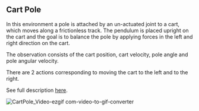 ## Cart Pole

In this environment a pole is attached by an un-actuated joint to a cart, which moves along a frictionless track. The pendulum is placed upright on the cart and the goal is to balance the pole by applying forces in the left and right direction on the cart.

The observation consists of the cart position, cart velocity, pole angle and pole angular velocity.

There are 2 actions corresponding to moving the cart to the left and to the right.

See full description [here](https://www.gymlibrary.dev/environments/classic_control/cart_pole/).

![CartPole_Video-ezgif com-video-to-gif-converter](https://github.com/user-attachments/assets/ac288c49-8740-4595-9925-540bbe4f5e38)
